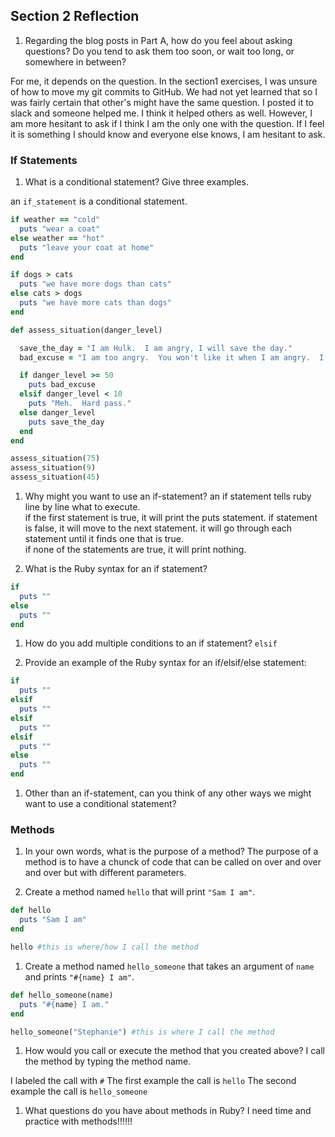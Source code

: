 ## Section 2 Reflection

1. Regarding the blog posts in Part A, how do you feel about asking questions? Do you tend to ask them too soon, or wait too long, or somewhere in between?

For me, it depends on the question.  In the section1 exercises, I was unsure of how to move my git commits to GitHub.  We had not yet learned that so I was fairly certain that other's might have the same question.  I posted it to slack and someone helped me.  I think it helped others as well.
However, I am more hesitant to ask if I think I am the only one with the question.  If I feel it is something I should know and everyone else knows, I am hesitant to ask.

### If Statements

1. What is a conditional statement? Give three examples.

an `if_statement` is a conditional statement.

```rb
if weather == "cold"
  puts "wear a coat"
else weather == "hot"
  puts "leave your coat at home"
end
```
```rb
if dogs > cats
  puts "we have more dogs than cats"
else cats > dogs
  puts "we have more cats than dogs"
end  
```
```rb
def assess_situation(danger_level)

  save_the_day = "I am Hulk.  I am angry, I will save the day."
  bad_excuse = "I am too angry.  You won't like it when I am angry.  I have to go home."

  if danger_level >= 50
    puts bad_excuse
  elsif danger_level < 10
    puts "Meh.  Hard pass."
  else danger_level
    puts save_the_day
  end
end

assess_situation(75)
assess_situation(9)
assess_situation(45)
```


1. Why might you want to use an if-statement?
an if statement tells ruby line by line what to execute.  
if the first statement is true, it will print the puts statement.
if statement is false, it will move to the next statement.
it will go through each statement until it finds one that is true.  
if none of the statements are true, it will print nothing.


1. What is the Ruby syntax for an if statement?
```rb
if
  puts ""
else
  puts ""
end
```
1. How do you add multiple conditions to an if statement? `elsif`

1. Provide an example of the Ruby syntax for an if/elsif/else statement:
```rb
if
  puts ""
elsif
  puts ""
elsif
  puts ""
elsif
  puts ""
else
  puts ""
end
```


1. Other than an if-statement, can you think of any other ways we might want to use a conditional statement?

### Methods

1. In your own words, what is the purpose of a method?
The purpose of a method is to have a chunck of code that can be called on over and over and over but with different parameters.

1. Create a method named `hello` that will print `"Sam I am"`.
```rb
def hello
  puts "Sam I am"
end

hello #this is where/how I call the method
```


1. Create a method named `hello_someone` that takes an argument of `name` and prints `"#{name} I am"`.
```rb
def hello_someone(name)
  puts "#{name} I am."
end

hello_someone("Stephanie") #this is where I call the method
```



1. How would you call or execute the method that you created above?
I call the method by typing the method name.

I labeled the call with `#`
The first example the call is `hello`
The second example the call is `hello_someone`


1. What questions do you have about methods in Ruby?
I need time and practice with methods!!!!!!
